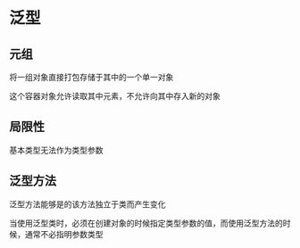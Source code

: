 # 泛型

## 元组
将一组对象直接打包存储于其中的一个单一对象

这个容器对象允许读取其中元素，不允许向其中存入新的对象

## 局限性
基本类型无法作为类型参数

## 泛型方法
泛型方法能够是的该方法独立于类而产生变化

当使用泛型类时，必须在创建对象的时候指定类型参数的值，而使用泛型方法的时候，通常不必指明参数类型


